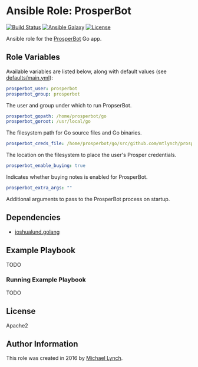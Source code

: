 # Ansible Role: ProsperBot

[![Build Status](https://travis-ci.org/mtlynch/ansible-role-prosperbot.svg?branch=master)](https://travis-ci.org/mtlynch/ansible-role-prosperbot)
[![Ansible Galaxy](https://img.shields.io/badge/ansible--galaxy-prosperbot-blue.svg?style=flat-square)](https://galaxy.ansible.com/mtlynch/prosperbot)
[![License](http://img.shields.io/:license-apache-blue.svg?style=flat-square)](LICENSE)

Ansible role for the [ProsperBot](https://github.com/mtlynch/prosperbot) Go app.

## Role Variables

Available variables are listed below, along with default values (see [defaults/main.yml](defaults/main.yml)):

```yaml
prosperbot_user: prosperbot
prosperbot_group: prosperbot
```

The user and group under which to run PropserBot.

```yaml
prosperbot_gopath: /home/prosperbot/go
prosperbot_goroot: /usr/local/go
```

The filesystem path for Go source files and Go binaries.

```yaml
prosperbot_creds_file: /home/prosperbot/go/src/github.com/mtlynch/prosperbot/prosper-creds.json
```

The location on the filesystem to place the user's Prosper credentials.


```yaml
prosperbot_enable_buying: true
```

Indicates whether buying notes is enabled for ProsperBot.


```yaml
prosperbot_extra_args: ""
```

Additional arguments to pass to the ProsperBot process on startup.

## Dependencies

* [joshualund.golang](https://galaxy.ansible.com/joshualund/golang/)

## Example Playbook

TODO

### Running Example Playbook

TODO

## License

Apache2

## Author Information

This role was created in 2016 by [Michael Lynch](http://mtlynch.io).
